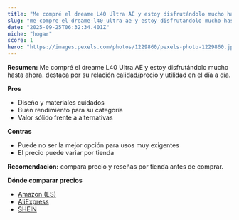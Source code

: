 ```yaml
---
title: "Me compré el dreame L40 Ultra AE y estoy disfrutándolo mucho hasta ahora."
slug: "me-compre-el-dreame-l40-ultra-ae-y-estoy-disfrutandolo-mucho-hasta-ahora"
date: "2025-09-25T06:32:34.401Z"
niche: "hogar"
score: 1
hero: "https://images.pexels.com/photos/1229860/pexels-photo-1229860.jpeg?auto=compress&cs=tinysrgb&fit=crop&h=627&w=1200&auto=compress&cs=tinysrgb&w=1200&h=675&fit=crop"
---
```


**Resumen:** Me compré el dreame L40 Ultra AE y estoy disfrutándolo mucho hasta ahora. destaca por su relación calidad/precio y utilidad en el día a día.

**Pros**
- Diseño y materiales cuidados
- Buen rendimiento para su categoría
- Valor sólido frente a alternativas

**Contras**
- Puede no ser la mejor opción para usos muy exigentes
- El precio puede variar por tienda

**Recomendación:** compara precio y reseñas por tienda antes de comprar.

**Dónde comparar precios**
- [Amazon (ES)](https://www.amazon.es/s?k=Me%20compr%C3%A9%20el%20dreame%20L40%20Ultra%20AE%20y%20estoy%20disfrut%C3%A1ndolo%20mucho%20hasta%20ahora.&tag=teknovashop25-21)
- [AliExpress](https://www.aliexpress.com/wholesale?SearchText=Me%20compr%C3%A9%20el%20dreame%20L40%20Ultra%20AE%20y%20estoy%20disfrut%C3%A1ndolo%20mucho%20hasta%20ahora.)
- [SHEIN](https://www.shein.com/pdsearch/Me%20compr%C3%A9%20el%20dreame%20L40%20Ultra%20AE%20y%20estoy%20disfrut%C3%A1ndolo%20mucho%20hasta%20ahora.)